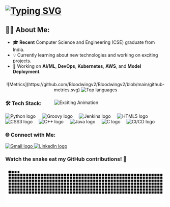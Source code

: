 # [![Typing SVG](https://readme-typing-svg.demolab.com?font=Doto&size=27&pause=1000&color=80F767&background=73FF8500&width=435&lines=Hi+There!+%F0%9F%91%8B;I'm+Mirang+Bhandari+%F0%9F%98%81)](https://git.io/typing-svg)

## 👨‍💻 About Me:
- 🎓 **Recent** Computer Science and Engineering (CSE) graduate from India.
- 💡 Currently learning about new technologies and working on exciting projects.
- 🚀 Working on **AI/ML**, **DevOps**, **Kubernetes**, **AWS**, and **Model Deployment**.

###

<div align="center">
  ![Metrics](https://github.com/Bloodwingv2/Bloodwingv2/blob/main/github-metrics.svg)
  <img src="https://github-readme-stats.vercel.app/api/top-langs?username=Bloodwingv2&locale=en&hide_title=false&layout=compact&card_width=320&langs_count=5&theme=dracula&hide_border=false" height="140" alt="Top languages" />
</div>

###

<img src="https://media3.giphy.com/media/v1.Y2lkPTc5MGI3NjExMnU0cTJtdG5sYzNjanhrMnR6ZHVtaGE5bDduMXlkZjIyZTVhdDJpZyZlcD12MV9pbnRlcm5hbF9naWZfYnlfaWQmY3Q9Zw/EaEWuES5SDSpcnOlRt/giphy.webp" alt="Exciting Animation" align="right" width="350" />

### 🛠️ **Tech Stack**:

<div align="left">
  <img src="https://cdn.jsdelivr.net/gh/devicons/devicon/icons/python/python-original.svg" height="40" alt="Python logo" />
  <img width="12" />
  <img src="https://cdn.jsdelivr.net/gh/devicons/devicon/icons/groovy/groovy-original.svg" height="40" alt="Groovy logo" />
  <img width="12" />
  <img src="https://cdn.jsdelivr.net/gh/devicons/devicon/icons/jenkins/jenkins-original.svg" height="40" alt="Jenkins logo" />
  <img width="12" />
  <img src="https://cdn.jsdelivr.net/gh/devicons/devicon/icons/html5/html5-original.svg" height="40" alt="HTML5 logo" />
  <img width="12" />
  <img src="https://cdn.jsdelivr.net/gh/devicons/devicon/icons/css3/css3-original.svg" height="40" alt="CSS3 logo" />
  <img width="12" />
  <img src="https://cdn.jsdelivr.net/gh/devicons/devicon/icons/cplusplus/cplusplus-original.svg" height="40" alt="C++ logo" />
  <img width="12" />
  <img src="https://cdn.jsdelivr.net/gh/devicons/devicon/icons/java/java-original.svg" height="40" alt="Java logo" />
  <img width="12" />
  <img src="https://cdn.jsdelivr.net/gh/devicons/devicon/icons/c/c-original.svg" height="40" alt="C logo" />
  <img width="12" />
  <img src="https://cdn.jsdelivr.net/gh/devicons/devicon/icons/docker/docker-original.svg" height="40" alt="CI/CD logo" />
</div>

### 🌐 **Connect with Me**:

<div align="left">
  <a href="mailto:bhandariumesh81@gmail.com" target="_blank">
    <img src="https://img.shields.io/static/v1?message=Gmail&logo=gmail&label=&color=D14836&logoColor=white&labelColor=&style=for-the-badge" height="35" alt="Gmail logo" />
  </a>

  <a href="https://www.linkedin.com/in/mirangbhandari/" target="_blank">
    <img src="https://img.shields.io/static/v1?message=LinkedIn&logo=linkedin&label=&color=0077B5&logoColor=white&labelColor=&style=for-the-badge" height="35" alt="LinkedIn logo" />
  </a>
</div>


### Watch the snake eat my GitHub contributions! 🐍

![Snake animation](https://github.com/Bloodwingv2/Bloodwingv2/blob/output/snake.svg)

